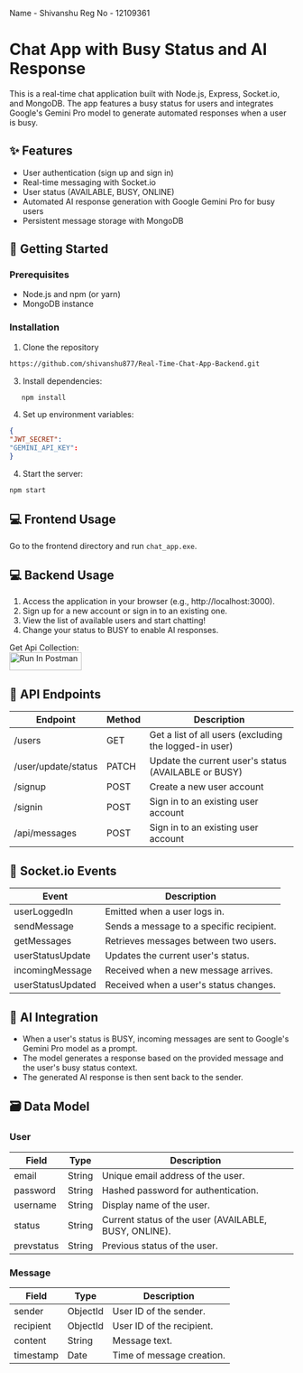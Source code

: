 Name - Shivanshu
Reg No - 12109361

# Chat App with Busy Status and AI Response

This is a real-time chat application built with Node.js, Express, Socket.io, and MongoDB. The app features a busy status for users and integrates Google's Gemini Pro model to generate automated responses when a user is busy.

## ✨ Features
- User authentication (sign up and sign in)
- Real-time messaging with Socket.io
- User status (AVAILABLE, BUSY, ONLINE)
- Automated AI response generation with Google Gemini Pro for busy users
- Persistent message storage with MongoDB

## 🚀 Getting Started
### Prerequisites
- Node.js and npm (or yarn)
- MongoDB instance

### Installation
1. Clone the repository
```bash
https://github.com/shivanshu877/Real-Time-Chat-App-Backend.git  
```
3. Install dependencies:
```bash
   npm install  
```
4. Set up environment variables:
```json
{
"JWT_SECRET":
"GEMINI_API_KEY":
}
```
4. Start the server:
 ```bash
 npm start 
 ```
## 💻 Frontend Usage
Go to the frontend directory and run `chat_app.exe`.
## 💻 Backend Usage
1. Access the application in your browser (e.g., http://localhost:3000).
2. Sign up for a new account or sign in to an existing one.
3. View the list of available users and start chatting!
4. Change your status to BUSY to enable AI responses.

Get Api Collection:    
[<img src="https://run.pstmn.io/button.svg" alt="Run In Postman" style="width: 128px; height: 32px;">](https://app.getpostman.com/run-collection/20448680-2547960e-a241-4c06-bc7b-21f7f7fdf974?action=collection%2Ffork&source=rip_markdown&collection-url=entityId%3D20448680-2547960e-a241-4c06-bc7b-21f7f7fdf974%26entityType%3Dcollection%26workspaceId%3D5dd9b309-6042-4f8f-ba66-67f1a423925d)

## 📡 API Endpoints
| Endpoint              | Method | Description                                   |
|-----------------------|--------|-----------------------------------------------|
| /users                | GET    | Get a list of all users (excluding the logged-in user) |
| /user/update/status  | PATCH  | Update the current user's status (AVAILABLE or BUSY)   |
| /signup               | POST   | Create a new user account                     |
| /signin               | POST   | Sign in to an existing user account           |
| /api/messages         | POST   | Sign in to an existing user account           |


## 🔌 Socket.io Events
| Event               | Description                                        |
|---------------------|----------------------------------------------------|
| userLoggedIn        | Emitted when a user logs in.                       |
| sendMessage         | Sends a message to a specific recipient.           |
| getMessages         | Retrieves messages between two users.              |
| userStatusUpdate    | Updates the current user's status.                |
| incomingMessage     | Received when a new message arrives.              |
| userStatusUpdated   | Received when a user's status changes.            |

## 🧠 AI Integration
- When a user's status is BUSY, incoming messages are sent to Google's Gemini Pro model as a prompt.
- The model generates a response based on the provided message and the user's busy status context.
- The generated AI response is then sent back to the sender.

## 🗃️ Data Model
### User
| Field      | Type    | Description                              |
|------------|---------|------------------------------------------|
| email      | String  | Unique email address of the user.        |
| password   | String  | Hashed password for authentication.      |
| username   | String  | Display name of the user.                |
| status     | String  | Current status of the user (AVAILABLE, BUSY, ONLINE). |
| prevstatus | String  | Previous status of the user.             |

### Message
| Field      | Type    | Description                              |
|------------|---------|------------------------------------------|
| sender     | ObjectId| User ID of the sender.                   |
| recipient  | ObjectId| User ID of the recipient.                |
| content    | String  | Message text.                            |
| timestamp  | Date    | Time of message creation.                |
